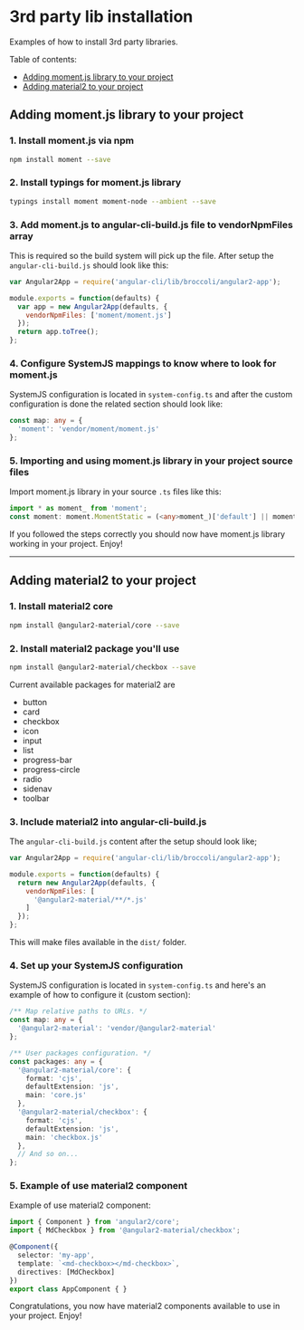 # 3rd party lib installation

Examples of how to install 3rd party libraries.

Table of contents:
- [Adding moment.js library to your project](#adding-momentjs-library-to-your-project)
- [Adding material2 to your project](#adding-material2-to-your-project)

## Adding moment.js library to your project

### 1. Install moment.js via npm

```bash
npm install moment --save
```

### 2. Install typings for moment.js library

```bash
typings install moment moment-node --ambient --save
```

### 3. Add moment.js to angular-cli-build.js file to vendorNpmFiles array

This is required so the build system will pick up the file. After setup the `angular-cli-build.js` should look like this:

```js
var Angular2App = require('angular-cli/lib/broccoli/angular2-app');

module.exports = function(defaults) {
  var app = new Angular2App(defaults, {
    vendorNpmFiles: ['moment/moment.js']
  });
  return app.toTree();
};
```

### 4. Configure SystemJS mappings to know where to look for moment.js

SystemJS configuration is located in `system-config.ts` and after the custom configuration is done the related section should look like:

```ts
const map: any = {
  'moment': 'vendor/moment/moment.js'
};  
```

### 5. Importing and using moment.js library in your project source files

Import moment.js library in your source `.ts` files like this:

```ts
import * as moment_ from 'moment';
const moment: moment.MomentStatic = (<any>moment_)['default'] || moment_;
```

If you followed the steps correctly you should now have moment.js library working in your project. Enjoy!

___

## Adding material2 to your project

### 1. Install material2 core

```bash
npm install @angular2-material/core --save
```

### 2. Install material2 package you'll use

```bash
npm install @angular2-material/checkbox --save
```

Current available packages for material2 are
- button
- card
- checkbox
- icon
- input
- list
- progress-bar
- progress-circle
- radio
- sidenav
- toolbar

### 3. Include material2 into angular-cli-build.js

The `angular-cli-build.js` content after the setup should look like;

```js
var Angular2App = require('angular-cli/lib/broccoli/angular2-app');

module.exports = function(defaults) {
  return new Angular2App(defaults, {
    vendorNpmFiles: [
      '@angular2-material/**/*.js'
    ]
  });
};
```

This will make files available in the `dist/` folder.

### 4. Set up your SystemJS configuration

SystemJS configuration is located in `system-config.ts` and here's an example of how to configure it (custom section):

```ts
/** Map relative paths to URLs. */
const map: any = {
  '@angular2-material': 'vendor/@angular2-material'
};

/** User packages configuration. */
const packages: any = {
  '@angular2-material/core': {
    format: 'cjs',
    defaultExtension: 'js',
    main: 'core.js'
  },
  '@angular2-material/checkbox': {
    format: 'cjs',
    defaultExtension: 'js',
    main: 'checkbox.js'
  },
  // And so on...
};
```

### 5. Example of use material2 component

Example of use material2 component:

```ts
import { Component } from 'angular2/core';
import { MdCheckbox } from '@angular2-material/checkbox';

@Component({
  selector: 'my-app',
  template: `<md-checkbox></md-checkbox>`,
  directives: [MdCheckbox]
})
export class AppComponent { }
```

Congratulations, you now have material2 components available to use in your project. Enjoy!
